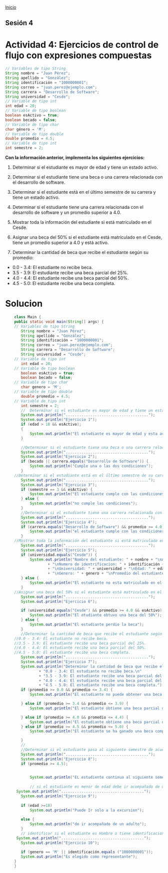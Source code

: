 <!-- No borrar o modificar -->
[Inicio](./index.md)

## Sesión 4


<!-- Su documentación aquí -->
# Actividad 4: Ejercicios de control de flujo con expresiones compuestas

```java
// Variables de tipo String
String nombre = "Juan Pérez";
String apellido = "González";
String identificación = "1000000001";
String correo = "juan.perez@ejemplo.com";
String carrera = "Desarrollo de Software";
String universidad = "Cesde";
// Variable de tipo int
int edad = 20;
// Variable de tipo boolean
boolean esActivo = true;
boolean becado = false;
// Variable de tipo char
char género = 'M';
// Variable de tipo double
double promedio = 4.5;
// Variable de tipo int
int semestre = 2;
```

**Con la información anterior, implementa los siguientes ejercicios:**

1. Determinar si el estudiante es mayor de edad y tiene un estado activo.

2. Determinar si el estudiante tiene una beca o una carrera relacionada con el desarrollo de software.

3. Determinar si el estudiante está en el último semestre de su carrera y tiene un estado activo.

4. Determinar si el estudiante tiene una carrera relacionada con el desarrollo de software y un promedio superior a 4.0.

5. Mostrar toda la información del estudiante si está matriculado en el Cesde.

6. Asignar una beca del 50% si el estudiante está matriculado en el Cesde, tiene un promedio superior a 4.0 y está activo.

7. Determinar la cantidad de beca que recibe el estudiante según su promedio:
- 0.0 - 3.4: El estudiante no recibe beca.
- 3.5 - 3.9: El estudiante recibe una beca parcial del 25%.
- 4.0 - 4.4: El estudiante recibe una beca parcial del 50%.
- 4.5 - 5.0: El estudiante recibe una beca completa.

# Solucion

 ```java
     class Main {
     public static void main(String[] args) {
     // Variables de tipo String
        String nombre = "Juan Pérez";
        String apellido = "González";
        String identificación = "1000000001";
        String correo = "juan.perez@ejemplo.com";
        String carrera = "Desarrollo de Software";
        String universidad = "Cesde";
     // Variable de tipo int
        int edad = 20;
     // Variable de tipo boolean
        boolean esActivo = true;
        boolean becado = false;
     // Variable de tipo char
        char genero = 'M';
     // Variable de tipo double
        double promedio = 4.5;
     // Variable de tipo int
        int semestre = 2;
        //  Determinar si el estudiante es mayor de edad y tiene un estado activo.
        System.out.println(".....................................");
        System.out.println("Ejercicio 1");
        if (edad > 18 && esActivo);
        {
            System.out.println("El estudiante es mayor de edad y esta activo");
        }

        //Determinar si el estudiante tiene una beca o una carrera relacionada con el desarrollo de software.
        System.out.println(".....................................");
        System.out.println("Ejercicio 2");
        if (becado || carrera.equals("Desarrollo de Software")) {
            System.out.println("Cumple una o las dos condiciones");
        }
     //Determinar si el estudiante está en el último semestre de su carrera y tiene un estado activo.
        System.out.println(".....................................");
        System.out.println("Ejercicio 3");
        if (semestre == 3 && esActivo) {
            System.out.println("El estudiante cumple con las condiciones");
        } else {
            System.out.println("no cumple las condiciones");
        }
        //Determinar si el estudiante tiene una carrera relacionada con el desarrollo de software y un promedio superior a 4.0.
        System.out.println(".....................................");
        System.out.println("Ejercicio 4");
        if (carrera.equals("Desarrollo de Software") && promedio >= 4.0) {
            System.out.println("el estudiante cumple con las condiciones");
        }
     //Mostrar toda la información del estudiante si está matriculado en el Cesde.
        System.out.println(".....................................");
        System.out.println("Ejercicio 5");
        if (universidad.equals("Cesde")) {
            System.out.println("Nombre del estudiante: " + nombre + "\nApellido del  estudiante: " + apellido
                    + "\nNumero de identrificacion: " + identificación + "\nCorreo: " + correo + "\nNombre de carrera: " + carrera
                    + "\nUniversidad: " + universidad + "\nEdad: " + edad + "\nEstado del estudiante: " + esActivo + "\nTiene alguna beca: " + becado
                    + "\nGenero: " + genero + "\nPromedio del estudiante: " + promedio + "\nSemestre: " + semestre);
        } else {
            System.out.println("El estudiante no esta matriculado en el cesde");
        }
     //Asignar una beca del 50% si el estudiante está matriculado en el Cesde, tiene un promedio superior a 4.0 y está activo.
        System.out.println(".....................................");
        System.out.println("Ejercicio 6");

        if (universidad.equals("Cesde") && promedio >= 4.0 && esActivo) {
            System.out.println("El etudiante obtuvo una beca del 50%");
        } else {
            System.out.println("El estudiante perdio la beca");
        }
        //Determinar la cantidad de beca que recibe el estudiante según su promedio:
     //0.0 - 3.4: El estudiante no recibe beca.
     //3.5 - 3.9: El estudiante recibe una beca parcial del 25%.
     //4.0 - 4.4: El estudiante recibe una beca parcial del 50%.
     //4.5 - 5.0: El estudiante recibe una beca completa. 
        System.out.println(".....................................");
        System.out.println("Ejercicio 7");
        System.out.println("Determinar la cantidad de beca que recibe el estudiante según su promedio:\n"
                + "0.0 - 3.4: El estudiante no recibe beca.\n"
                + "3.5 - 3.9: El estudiante recibe una beca parcial del 25%.\n"
                + "4.0 - 4.4: El estudiante recibe una beca parcial del 50%.\n"
                + "4.5 - 5.0: El estudiante recibe una beca completa.");
        if (promedio >= 0.0 && promedio <= 3.4) {
            System.out.println("El estudiante no puede obtener una beca ");

        } else if (promedio >= 3.4 && promedio <= 3.9) {
            System.out.println("El estudiante obtiene una beca parcial del 25%. ");

        } else if (promedio >= 4.0 && promedio <= 4.4) {
            System.out.println("El estudiante obtiene una beca parcial del 50%");
        } else if (promedio >= 4.5 && promedio <= 5.0) {
            System.out.println("El estudiante se ha ganado una beca completa");

        }
        // 
        //Determinar si el estudiante pasa al siguiente semestre de acuerdo a su promedio
        System.out.println(".....................................");
        System.out.println("Ejercicio 8");
        if (promedio >= 4.5);
       

            System.out.println("EL estudiente continua al siguiente semestre");
            
            // si el estudiante es menor de edad debe ir acompañado de un adulto a la excursion
      System.out.println(".....................................");
        System.out.println("Ejercicio 9");
        
        if (edad >=18)
            System.out.println("Puede Ir solo a la excursion");
        
        else {
            System.out.println("de ir acompañado de un adulto");
        } 
        // identificar si el estudiante es Hombre o tiene identificacion para ser representante
      System.out.println(".....................................");
        System.out.println("Ejercicio 10"); 
        
        if (genero == 'M' || identificación.equals ("1000000001"));
        System.out.println("Es elegido como representante");
     }
     }
 ```





